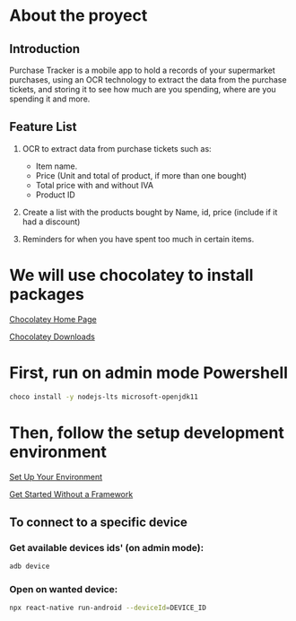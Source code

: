 # About the proyect

## Introduction

Purchase Tracker is a mobile app to hold a records of your supermarket purchases, using an OCR technology to extract the data from the purchase tickets, and storing it to see how much are you spending, where are you spending it and more.

## Feature List

1. OCR to extract data from purchase tickets such as:
    
    * Item name.
    * Price (Unit and total of product, if more than one bought)
    * Total price with and without IVA
    * Product ID

2. Create a list with the products bought by Name, id, price (include if it had a discount)

3. Reminders for when you have spent too much in certain items.


# We will use chocolatey to install packages

[Chocolatey Home Page](https://chocolatey.org/)

[Chocolatey Downloads](https://chocolatey.org/install#individual)

# First, run on admin mode Powershell

```bash
choco install -y nodejs-lts microsoft-openjdk11
```

# Then, follow the setup development environment
[Set Up Your Environment](https://reactnative.dev/docs/set-up-your-environment)

[Get Started Without a Framework](https://reactnative.dev/docs/getting-started-without-a-framework)

## To connect to a specific device

### Get available devices ids' (on admin mode):

```bash
adb device
```

### Open on wanted device:
```bash
npx react-native run-android --deviceId=DEVICE_ID
```

